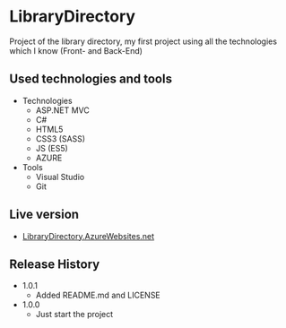 # LibraryDirectory
Project of the library directory, my first project using all the technologies which I know (Front- and Back-End)


## Used technologies and tools

* Technologies
    * ASP.NET MVC
    * C#
    * HTML5
    * CSS3 (SASS)
    * JS (ES5)
    * AZURE
* Tools
    * Visual Studio
    * Git


## Live version

* [LibraryDirectory.AzureWebsites.net](http://librarydirectory.azurewebsites.net/)
    
    
## Release History

* 1.0.1
    * Added README.md and LICENSE
* 1.0.0
    * Just start the project

